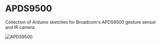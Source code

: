 # APDS9500

Collection of Arduino sketches for Broadcom's APDS9500 gesture sensor and IR camera.

![APDS9500](https://cloud.githubusercontent.com/assets/6698410/26532697/728712f0-43bd-11e7-888e-a0cf049c16e7.jpg)
